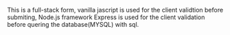 This is a full-stack form, vanilla jascript is used for the client validtion before submiting, Node.js framework Express is used for the client validation before quering the  database(MYSQL) with sql. 
